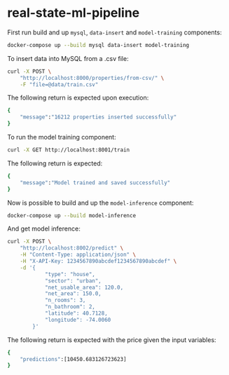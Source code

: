 # real-state-ml-pipeline

First run build and up `mysql`, `data-insert` and `model-training` components:

```bash
docker-compose up --build mysql data-insert model-training
```

To insert data into MySQL from a .csv file:

```bash
curl -X POST \
    "http://localhost:8000/properties/from-csv/" \
    -F "file=@data/train.csv"
```

The following return is expected upon execution:

```bash
{
    "message":"16212 properties inserted successfully"
}
```

To run the model training component:

```bash
curl -X GET http://localhost:8001/train
```

The following return is expected:

```bash
{
    "message":"Model trained and saved successfully"
}
```

Now is possible to build and up the `model-inference` component:

```bash
docker-compose up --build model-inference
```

And get model inference:

```bash
curl -X POST \
    "http://localhost:8002/predict" \
    -H "Content-Type: application/json" \
    -H "X-API-Key: 1234567890abcdef1234567890abcdef" \
    -d '{
            "type": "house",
            "sector": "urban",
            "net_usable_area": 120.0,
            "net_area": 150.0,
            "n_rooms": 3,
            "n_bathroom": 2,
            "latitude": 40.7128,
            "longitude": -74.0060
        }'
```

The following return is expected with the price given the input variables:

```bash
{
    "predictions":[10450.683126723623]
}
```



